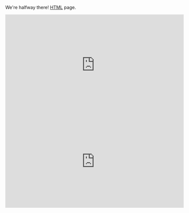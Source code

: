 We're halfway there! [HTML](https://en.wikipedia.org/wiki/HTML) page.

<iframe width="560" height="315" src="https://www.youtube.com/embed/QT5ef8dUyoo" frameborder="0" allow="accelerometer; autoplay; clipboard-write; encrypted-media; gyroscope; picture-in-picture" allowfullscreen></iframe>

<iframe width="560" height="292" src="https://vizhub.com/stephcue/569c5f99fcd241a9baea8954a3e6a0bf?mode=embed" title="Smiley Face" frameborder="0" ></iframe>
